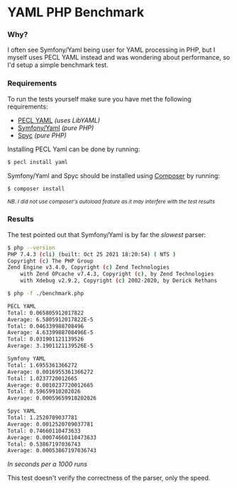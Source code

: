 # YAML PHP Benchmark

### Why?

I often see Symfony/Yaml being user for YAML processing in PHP, but I myself uses PECL YAML instead and was wondering about performance, so I'd setup a simple benchmark test.

### Requirements

To run the tests yourself make sure you have met the following requirements:

- [PECL YAML](http://pecl.php.net/package/yaml) *(uses LibYAML)*
- [Symfony/Yaml](http://symfony.com/doc/current/components/yaml/introduction.html) *(pure PHP)*
- [Spyc](https://github.com/mustangostang/spyc) *(pure PHP)*

Installing PECL Yaml can be done by running:
```bash
$ pecl install yaml
```

Symfony/Yaml and Spyc should be installed using [Composer](https://getcomposer.org/) by running:
```bash
$ composer install
```
<small>*NB. I did not use composer's autoload feature as it may interfere with the test results*</small>

### Results

The test pointed out that Symfony/Yaml is by far the *slowest* parser:

```bash
$ php --version
PHP 7.4.3 (cli) (built: Oct 25 2021 18:20:54) ( NTS )
Copyright (c) The PHP Group
Zend Engine v3.4.0, Copyright (c) Zend Technologies
    with Zend OPcache v7.4.3, Copyright (c), by Zend Technologies
    with Xdebug v2.9.2, Copyright (c) 2002-2020, by Derick Rethans

$ php -f ./benchmark.php

PECL YAML
Total: 0.065805912017822
Average: 6.5805912017822E-5
Total: 0.046339988708496
Average: 4.6339988708496E-5
Total: 0.031901121139526
Average: 3.1901121139526E-5

Symfony YAML
Total: 1.6955361366272
Average: 0.0016955361366272
Total: 1.0237720012665
Average: 0.0010237720012665
Total: 0.59659910202026
Average: 0.00059659910202026

Spyc YAML
Total: 1.2520709037781
Average: 0.0012520709037781
Total: 0.74660110473633
Average: 0.00074660110473633
Total: 0.53867197036743
Average: 0.00053867197036743
```
*In seconds per a 1000 runs*

This test doesn't verify the correctness of the parser, only the speed.
